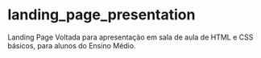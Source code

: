 # landing_page_presentation
Landing Page Voltada para apresentação em sala de aula de HTML e CSS básicos, para alunos do Ensino Médio.
